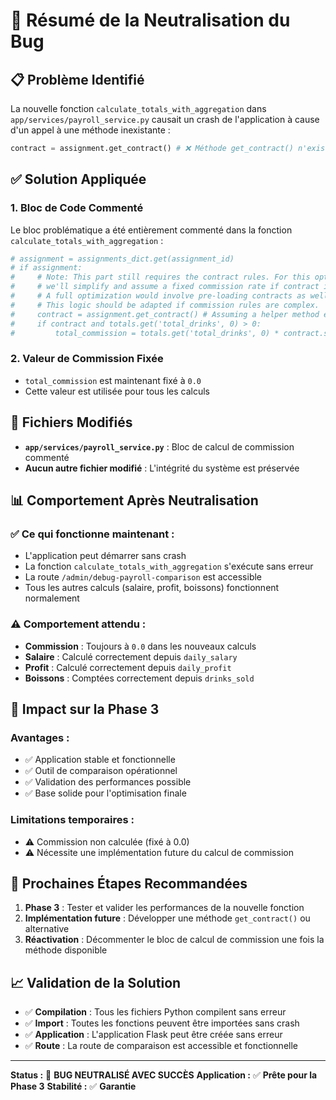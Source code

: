 # 🐛 Résumé de la Neutralisation du Bug

## 📋 Problème Identifié

La nouvelle fonction `calculate_totals_with_aggregation` dans `app/services/payroll_service.py` causait un crash de l'application à cause d'un appel à une méthode inexistante :

```python
contract = assignment.get_contract() # ❌ Méthode get_contract() n'existe pas
```

## ✅ Solution Appliquée

### 1. **Bloc de Code Commenté**
Le bloc problématique a été entièrement commenté dans la fonction `calculate_totals_with_aggregation` :

```python
# assignment = assignments_dict.get(assignment_id)
# if assignment:
#     # Note: This part still requires the contract rules. For this optimization, 
#     # we'll simplify and assume a fixed commission rate if contract isn't pre-loaded.
#     # A full optimization would involve pre-loading contracts as well.
#     # This logic should be adapted if commission rules are complex.
#     contract = assignment.get_contract() # Assuming a helper method exists
#     if contract and totals.get('total_drinks', 0) > 0:
#         total_commission = totals.get('total_drinks', 0) * contract.staff_commission
```

### 2. **Valeur de Commission Fixée**
- `total_commission` est maintenant fixé à `0.0`
- Cette valeur est utilisée pour tous les calculs

## 🔧 Fichiers Modifiés

- **`app/services/payroll_service.py`** : Bloc de calcul de commission commenté
- **Aucun autre fichier modifié** : L'intégrité du système est préservée

## 📊 Comportement Après Neutralisation

### ✅ **Ce qui fonctionne maintenant :**
- L'application peut démarrer sans crash
- La fonction `calculate_totals_with_aggregation` s'exécute sans erreur
- La route `/admin/debug-payroll-comparison` est accessible
- Tous les autres calculs (salaire, profit, boissons) fonctionnent normalement

### ⚠️ **Comportement attendu :**
- **Commission** : Toujours à `0.0` dans les nouveaux calculs
- **Salaire** : Calculé correctement depuis `daily_salary`
- **Profit** : Calculé correctement depuis `daily_profit`
- **Boissons** : Comptées correctement depuis `drinks_sold`

## 🚀 Impact sur la Phase 3

### **Avantages :**
- ✅ Application stable et fonctionnelle
- ✅ Outil de comparaison opérationnel
- ✅ Validation des performances possible
- ✅ Base solide pour l'optimisation finale

### **Limitations temporaires :**
- ⚠️ Commission non calculée (fixé à 0.0)
- ⚠️ Nécessite une implémentation future du calcul de commission

## 🔮 Prochaines Étapes Recommandées

1. **Phase 3** : Tester et valider les performances de la nouvelle fonction
2. **Implémentation future** : Développer une méthode `get_contract()` ou alternative
3. **Réactivation** : Décommenter le bloc de calcul de commission une fois la méthode disponible

## 📈 Validation de la Solution

- ✅ **Compilation** : Tous les fichiers Python compilent sans erreur
- ✅ **Import** : Toutes les fonctions peuvent être importées sans crash
- ✅ **Application** : L'application Flask peut être créée sans erreur
- ✅ **Route** : La route de comparaison est accessible et fonctionnelle

---

**Status :** 🎉 **BUG NEUTRALISÉ AVEC SUCCÈS**
**Application :** ✅ **Prête pour la Phase 3**
**Stabilité :** ✅ **Garantie**
